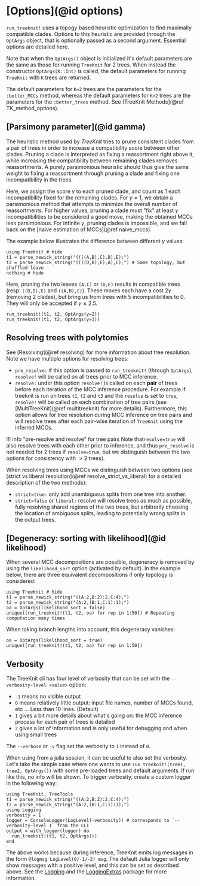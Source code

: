 # [Options](@id options)

`run_treeknit!` uses a topogy based heuristic optimization to find maximally compatible clades. 
  Options to this heuristic are provided through the `OptArgs` object, that is optionally passed as a second argument.
  Essential options are detailed here. 	

Note that when the `OptArgs()` object is initialized it's default parameters are the same as those for running `TreeKnit` for 2 trees. When instead the constructor `OptArgs(K::Int)` is called, the default parameters for running `TreeKnit` with `K` trees are returned. 

The default parameters for `K=2` trees are the parameters for the `:better_MCCs` method, whereas the default parameters for `K>2` trees are the parameters for the `:better_trees` method. See [TreeKnit Methods](@ref TK_method_options).

## [Parsimony parameter](@id gamma)
The heuristic method used by *TreeKnit* tries to prune consistent clades from a pair of trees in order to increase a compatibility score between other clades. 
  Pruning a clade is interpreted as fixing a reassortment right above it, while increasing the compatibility between remaining clades removes reassortments. 
  A purely parsimonious heuristic should thus give the same weight to fixing a reassortment through pruning a clade and fixing one incompatibility in the trees. 

Here, we assign the score $\gamma$ to each pruned clade, and count as $1$ each incompatibility fixed for the remaining clades. 
  For $\gamma=1$, we obtain a parsimonious method that attempts to minimize the overall number of reassortments. 
  For higher values, pruning a clade must "fix" at least $\gamma$ incompatibilities to be considered a good move, making the obtained MCCs less parsimonious. 
  For infinite $\gamma$, pruning clades is impossible, and we fall back on the [naive estimation of MCCs](@ref naive_mccs). 
  
The example below illustrates the difference between different $\gamma$ values: 
```@example gamma1
using TreeKnit # hide
t1 = parse_newick_string("((((A,B),C),D),E);")
t2 = parse_newick_string("((((D,B),E),A),C);") # Same topology, but shuffled leave
nothing # hide
```
Here, pruning the two leaves `(A,C)` or `(D,E)` results in compatible trees (resp. `((B,D),E)` and `((A,B),C)`). 
  These moves each have a cost 2$\gamma$ (removing 2 clades), but bring us from trees with 5 incompatibilities to 0. 
  They will only be accepted if $\gamma \leq 2.5$. 

```@repl gamma1
run_treeknit!(t1, t2, OptArgs(γ=2))
run_treeknit!(t1, t2, OptArgs(γ=3))
```

## Resolving trees with polytomies

See [Resolving](@ref resolving) for more information about tree resolution. Note we have multiple options for resolving trees:
- `pre_resolve:` if this option is passed to `run_treeknit!` (through `OptArgs`), `resolve!` will be called on all trees prior to MCC inference. 
- `resolve:` under this option `resolve!` is called on each **pair** of trees before each iteration of the MCC inference procedure. For example if treeknit is run on trees `t1`, `t2` and `t3` and the `resolve` is set to `true`, `resolve!` will be called on each combination of tree pairs (see [MultiTreeKnit](@ref multitreeknit) for more details).  Furthermore, this option allows for tree resolution during MCC inference on tree pairs and will resolve trees after each pair-wise iteration of `TreeKnit` using the inferred MCCs.

!!! info "pre-resolve and resolve" for tree pairs
    Note that`resolve=true` will also resolve trees with each other prior to inference, and thus `pre_resolve` is not needed for 2 trees if `resolve=true`, but we distinguish between the two options for consistency with $>2$ trees).

When resolving trees using MCCs we distinguish between two options (see [strict vs liberal resolution](@ref resolve_strict_vs_liberal) for a detailed description of the two methods):
- `strict=true:` only add unambiguous splits from one tree into another.
- `strict=false` or `liberal:` resolve will resolve trees as much as possible, fully resolving shared regions of the two trees, but arbitrarily choosing the location of ambiguous splits, leading to potentially wrong splits in the output trees. 

## [Degeneracy: sorting with likelihood](@id likelihood)
When several MCC decompositions are possible, degeneracy is removed by using the `likelihood_sort` option (activated by default). 
In the example below, there are three equivalent decompositions if only topology is considered: 
```@example degeneracy
using TreeKnit # hide
t1 = parse_newick_string("((A:2,B:2):2,C:4);")
t2 = parse_newick_string("(A:2,(B:1,C:1):1);")
oa = OptArgs(likelihood_sort = false)
unique([run_treeknit!(t1, t2, oa) for rep in 1:50]) # Repeating computation many times 
```

When taking branch lengths into account, this degeneracy vanishes: 
```@example degeneracy
oa = OptArgs(likelihood_sort = true)
unique([run_treeknit!(t1, t2, oa) for rep in 1:50])
```

## Verbosity

The TreeKnit cli has four level of verbosity that can be set with the `--verbosity-level <value>` option: 
- `-1` means no visible output
- `0` means relatively little output: input file names, number of MCCs found, etc ... Less than 10 lines. (Default)
- `1` gives a bit more details about what's going on: the MCC inference process for each pair of trees is detailed
- `2` gives a lot of information and is only useful for debugging and when using small trees 

The `--verbose` or `-v` flag set the verbosity to `1` instead of `0`. 

When using from a julia session, it can be useful to also set the verbosity. 
Let's take the simple case where one wants to use `run_treeknit!(tree1, tree2, OptArgs())` with some pre-loaded trees and default arguments. 
If run like this, no info will be shown. 
To trigger verbosity, create a custom logger in the following way: 

```@example verbosity
using TreeKnit, TreeTools
t1 = parse_newick_string("((A:2,B:2):2,C:4);")
t2 = parse_newick_string("(A:2,(B:1,C:1):1);")
using Logging
verbosity = 1
logger = ConsoleLogger(LogLevel(-verbosity)) # corresponds to `--verbosity-level 1` from the CLI
output = with_logger(logger) do 
  run_treeknit!(t1, t2, OptArgs())
end
```

The above works because during inference, TreeKnit emits log messages in the form `@logmsg LogLevel(0/-1/-2) msg`. 
The default Julia logger will only show messages with a positive level, and this can be set as described above. 
See the [Logging](https://docs.julialang.org/en/v1/stdlib/Logging) and the [LoggingExtras](https://github.com/JuliaLogging/LoggingExtras.jl) package for more information. 

